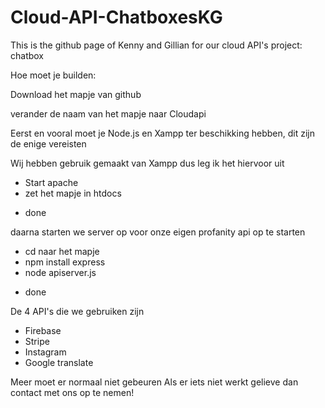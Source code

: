 # Cloud-API-ChatboxesKG
This is the github page of Kenny and Gillian for our cloud API's project: chatbox

Hoe moet je builden:

Download het mapje van github

verander de naam van het mapje naar Cloudapi

Eerst en vooral moet je Node.js en Xampp ter beschikking hebben, dit zijn de enige vereisten

Wij hebben gebruik gemaakt van Xampp dus leg ik het hiervoor uit

- Start apache
- zet het mapje in htdocs
* done

daarna starten we server op voor onze eigen profanity api op te starten
- cd naar het mapje
- npm install express
- node apiserver.js
* done

De 4 API's die we gebruiken zijn
- Firebase
- Stripe
- Instagram
- Google translate

Meer moet er normaal niet gebeuren
Als er iets niet werkt gelieve dan contact met ons op te nemen!



